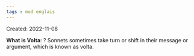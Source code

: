 ```yaml
---
tags : mod englais
---
```

Created: 2022-11-08

**What is Volta**: 
?
Sonnets sometimes take turn or shift in their message or argument, which is known as volta. 
<!--SR:!2023-01-24,1,230-->
